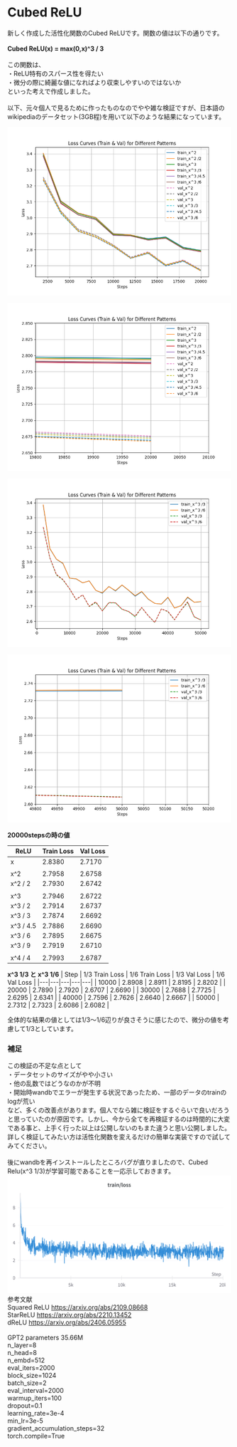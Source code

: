 # Cubed ReLU
新しく作成した活性化関数のCubed ReLUです。関数の値は以下の通りです。<br>
<br>
**Cubed ReLU(x) = max(0,x)^3 / 3**<br>
<br>
この関数は、<br>
・ReLU特有のスパース性を得たい<br>
・微分の際に綺麗な値になればより収束しやすいのではないか<br>
といった考えで作成しました。<br>
<br>
以下、元々個人で見るために作ったものなのでやや雑な検証ですが、日本語のwikipediaのデータセット(3GB程)を用いて以下のような結果になっています。<br>

![relu_pattern_full](https://github.com/suito555/Cubed-ReLU/blob/main/assets/relu_pattern_full.png)

![relu_pattern_partial](https://github.com/suito555/Cubed-ReLU/blob/main/assets/relu_pattern_partial.png)

![relu_1_3vs1_6_full](https://github.com/suito555/Cubed-ReLU/blob/main/assets/relu_1_3vs1_6_full.png)

![relu_1_3vs1_6_partial](https://github.com/suito555/Cubed-ReLU/blob/main/assets/relu_1_3vs1_6_partial.png)

**20000stepsの時の値**

| ReLU | Train Loss | Val Loss |
|---|---|---|
| x | 2.8380 | 2.7170 |
|  |  |  |
| x^2 | 2.7958 | 2.6758 |
| x^2 / 2 | 2.7930 | 2.6742 |
|  |  |  |
| x^3 | 2.7946 | 2.6722 |
| x^3 / 2 | 2.7914 | 2.6737 |
| x^3 / 3 | 2.7874 | 2.6692 |
| x^3 / 4.5 | 2.7886 | 2.6690 |
| x^3 / 6 | 2.7895 | 2.6675 |
| x^3 / 9 | 2.7919 | 2.6710 |
|  |  |  |
| x^4 / 4 | 2.7993 | 2.6787 |


**x^3 1/3 と x^3 1/6**
| Step | 1/3 Train Loss | 1/6 Train Loss | 1/3 Val Loss | 1/6 Val Loss |
|---|---|---|---|---|
| 10000 | 2.8908 | 2.8911 | 2.8195 | 2.8202 |
| 20000 | 2.7890 | 2.7920 | 2.6707 | 2.6690 |
| 30000 | 2.7688 | 2.7725 | 2.6295 | 2.6341 |
| 40000 | 2.7596 | 2.7626 | 2.6640 | 2.6667 |
| 50000 | 2.7312 | 2.7323 | 2.6086 | 2.6082 |


全体的な結果の値としては1/3〜1/6辺りが良さそうに感じたので、微分の値を考慮して1/3としています。<br>

### 補足
この検証の不足な点として<br>
・データセットのサイズがやや小さい<br>
・他の乱数ではどうなのかが不明<br>
・開始時wandbでエラーが発生する状況であったため、一部のデータのtrainのlogが荒い<br>
など、多くの改善点があります。個人でなら雑に検証をするぐらいで良いだろうと思っていたのが原因です。しかし、今から全てを再検証するのは時間的に大変である事と、上手く行った以上は公開しないのもまた違うと思い公開しました。詳しく検証してみたい方は活性化関数を変えるだけの簡単な実装ですので試してみてください。<br>
<br>
後にwandbを再インストールしたところバグが直りましたので、Cubed Relu(x^3 1/3)が学習可能であることを一応示しておきます。<br>
![WB_ReLU](https://github.com/suito555/Cubed-ReLU/blob/main/assets/W%26B%20Chart%20x%5E3%20%201_3.png)
<br>
参考文献<br>
Squared ReLU https://arxiv.org/abs/2109.08668<br>
StarReLU https://arxiv.org/abs/2210.13452<br>
dReLU https://arxiv.org/abs/2406.05955<br>
<br>
GPT2 parameters 35.66M<br>
n_layer=8<br>
n_head=8<br>
n_embd=512<br>
eval_iters=2000<br>
block_size=1024<br>
batch_size=2<br>
eval_interval=2000<br>
warmup_iters=100<br>
dropout=0.1<br>
learning_rate=3e-4<br>
min_lr=3e-5<br>
gradient_accumulation_steps=32<br>
torch.compile=True<br>
